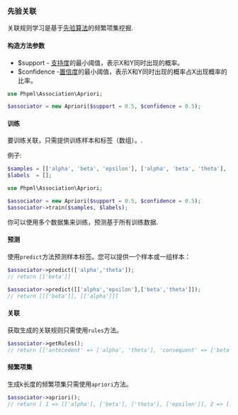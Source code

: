 ### 先验关联

关联规则学习是基于[先验算法](https://en.wikipedia.org/wiki/Apriori_algorithm)的频繁项集挖掘.

#### 构造方法参数

+ $support - [支持度](https://en.wikipedia.org/wiki/Association_rule_learning#Support)的最小阈值，表示X和Y同时出现的概率。
+ $confidence -[置信度](https://en.wikipedia.org/wiki/Association_rule_learning#Confidence)的最小阈值，表示X和Y同时出现的概率占X出现概率的比率。

```php
use Phpml\Association\Apriori;

$associator = new Apriori($support = 0.5, $confidence = 0.5);
```

#### 训练

要训练关联，只需提供训练样本和标签（数组）。. 

例子:

```php
$samples = [['alpha', 'beta', 'epsilon'], ['alpha', 'beta', 'theta'], ['alpha', 'beta', 'epsilon'], ['alpha', 'beta', 'theta']];
$labels  = [];

use Phpml\Association\Apriori;

$associator = new Apriori($support = 0.5, $confidence = 0.5);
$associator->train($samples, $labels);
```

你可以使用多个数据集来训练，预测基于所有训练数据.

#### 预测

使用`predict`方法预测样本标签。您可以提供一个样本或一组样本：

```php
$associator->predict(['alpha','theta']);
// return [['beta']]

$associator->predict([['alpha','epsilon'],['beta','theta']]);
// return [[['beta']], [['alpha']]]
```

#### 关联

获取生成的关联规则只需使用`rules`方法。

```php
$associator->getRules();
// return [['antecedent' => ['alpha', 'theta'], 'consequent' => ['beta'], 'support' => 1.0, 'confidence' => 1.0], ... ]
```

#### 频繁项集

生成k长度的频繁项集只需使用`apriori`方法。

```php
$associator->apriori();
// return [ 1 => [['alpha'], ['beta'], ['theta'], ['epsilon']], 2 => [...], ...]
```
